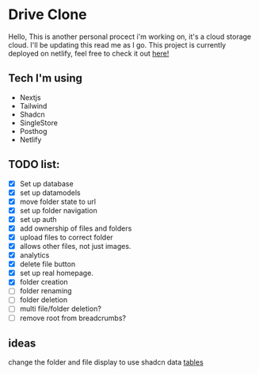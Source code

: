 # Drive Clone

Hello, This is another personal procect i'm working on, it's a cloud storage cloud. I'll be updating this read me as I go.
This project is currently deployed on netlify, feel free to check it out [here!](subtle-chimera-ebfe30.netlify.app)

## Tech I'm using

- Nextjs
- Tailwind
- Shadcn
- SingleStore
- Posthog
- Netlify

## TODO list:

- [x] Set up database
- [x] set up datamodels
- [x] move folder state to url
- [x] set up folder navigation
- [x] set up auth
- [x] add ownership of files and folders
- [x] upload files to correct folder
- [x] allows other files, not just images.
- [x] analytics
- [x] delete file button
- [x] set up real homepage.
- [x] folder creation
- [ ] folder renaming
- [ ] folder deletion
- [ ] multi file/folder deletion?
- [ ] remove root from breadcrumbs?

## ideas

change the folder and file display to use shadcn data [tables](https://ui.shadcn.com/docs/components/data-table)
